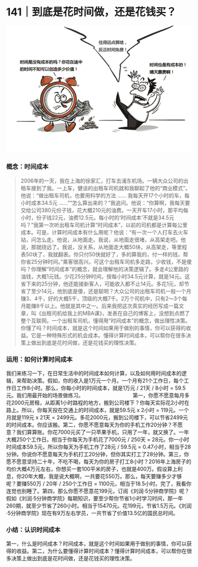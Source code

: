 # 141｜到底是花时间做，还是花钱买？

![](img/24f55a3bf02ad12f80c76708ce390f82.jpg)

### 概念：时间成本

> 2006年的一天，我在上海的徐家汇，打车去浦东机场。一辆大众公司的出租车接到了我。一上车，健谈的出租车司机就和我聊起了他的“商业模式”。他说：“做出租车司机，也要用科学的方法 …… 我每天开17个小时的车，每小时成本34.5元 ……”“怎么算出来的？”我追问。他说：“你算啊，我每天要交给公司380元份子钱，花大概210元的油费。一天开车17小时，那平均每小时，份子钱22元，油费12.5元。每小时的‘时间成本’不就是34.5元吗？”我第一次听出租车司机计算“时间成本”，以前的司机都是计算每公里成本。可是，计算时间成本有什么用呢？他说：“有一次一个人打车去火车站，问怎么走。他说，从地面走。我说，从地面走很堵，从高架走吧。他说，那就绕远了。我说，没关系，从地面走大概50块，从高架走，等里程表50块了，我就翻表。你只付50快就好了，多的算我的，付一样的钱，帮你省25分钟时间。”乘客很高兴。可这个出租车司机多走路，少收钱，不是傻吗？你理解“时间成本”的概念，就会理解他的决策逻辑了。多走4公里路的油钱，大概1元钱。少花25分钟时间，按每小时34.5元计算，就是14元。这省下来的25分钟，他还能接新客人，可能收入都不止14元。多花1元，却节省了至少14元，他到底是傻，还是聪明？大众公司的出租车司机一般一个月赚3、4千，好的大概5千，顶级的大概7千。2万个司机中，只有2～3个每月能赚8千以上。他就是其中之一。后来我把这次真实的经历写成一篇文章，叫《出租司机给我上的MBA课》，发表在自己的博客上，没想到点燃了整个互联网。一个出租车司机，懂得用“时间成本”的概念，做出理性决策。你懂了吗？时间成本，就是这个时间如果用于做别的事情，你可以获得的收益。它是一种特殊形式的机会成本。懂得计算时间成本，可以帮你在很多决策上做出到底是花时间做，还是花钱买的理性决策。

### 运用：如何计算时间成本

我们来练习一下，在日常生活中的时间成本如何计算，以及如何用时间成本的逻辑，来帮助决策。假如，你的收入是1万元一个月。一个月有21个工作日，每个工作日工作8小时。那么，你每小时的时间成本，就是1万元 / 21天 / 8小时 = 59.5元。我们用最开始的场景做练习。                                  第一，你愿不愿意每月多花2000元房租，从距离1小时路程的地方，搬到公司楼下？你每天实际花2小时在路上。所以，你每天投在交通上的时间成本，就是59.5元 x 2小时 = 119元。一个月就是119元 x 21天 = 2499元。多花2000元，搬到公司楼下，可以节省2499元的时间成本。你应该搬。第二，你愿不愿意每天为你的手机工作20分钟？不愿意？我们算算账。你花7000元买了一只苹果手机，只用了一年，就又换了。一年大概250个工作日。相当于你每天为手机花了7000元 / 250天 = 28元。你一小时时间成本59.5元，所以你每天为手机工作了28元 / 59.5元 = 0.47小时，相当于28分钟。你说你不愿意每天为手机打工20分钟，但你其实打工了28分钟。第三，你愿不愿意坚持二十年，不吃不喝，每天为你的房子打工8小时？2016年上海房子的均价大概4万元左右，你想买一套100平米的房子，也就是400万。假设算上利息，你20年大概，我是说大概啊，一共要花550万。那么，每天要赚多少才够呢？要赚550万 / 20年 / 250个工作日 = 1100元，相当于18.5小时。完了，我看你连觉也别睡了。第四，那么你愿不愿意花199元，订阅《刘润·5分钟商学院》呢？假如《刘润·5分钟商学院》每期知识，要至少帮你节省1小时学习时间，那一年260期，就至少节省了260小时。相当于15470元。花199元，节省1.5万元。《刘润·5分钟商学院》现在有9万左右学员，一共节省了价值13.5亿的国民总时间。

### 小结：认识时间成本

第一，什么是时间成本？时间成本，就是这个时间如果用于做别的事情，你可以获得的收益。第二，为什么要懂得计算时间成本？懂得计算时间成本，可以帮你在很多决策上做出到底是花时间做，还是花钱买的理性决策。